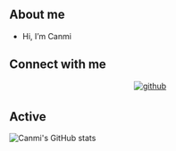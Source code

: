 ## About me
- Hi, I’m Canmi

## Connect with me  
<div align="center">
<a href="https://github.com/Canmi21" target="_blank">
<img src=https://img.shields.io/badge/github-%2324292e.svg?&style=for-the-badge&logo=github&logoColor=white alt=github style="margin-bottom: 5px;" />
</a>
</div>

## Active

![Canmi's GitHub stats](https://github-readme-stats.vercel.app/api?username=Canmi21&show_icons=true&theme=radical)

<picture>
  <source media="(prefers-color-scheme: dark)" srcset="https://raw.githubusercontent.com/Canmi21/Canmi21/output/assets/github-contribution-grid-snake.svg">
  <source media="(prefers-color-scheme: light)" srcset="https://raw.githubusercontent.com/Canmi21/Canmi21/output/assets/github-contribution-grid-snake.svg">

<!--
Canmi21/Canmi21 is a ✨ special ✨ repository because its `README.md` (this file) appears on your GitHub profile.
You can click the Preview link to take a look at your changes.
--->
